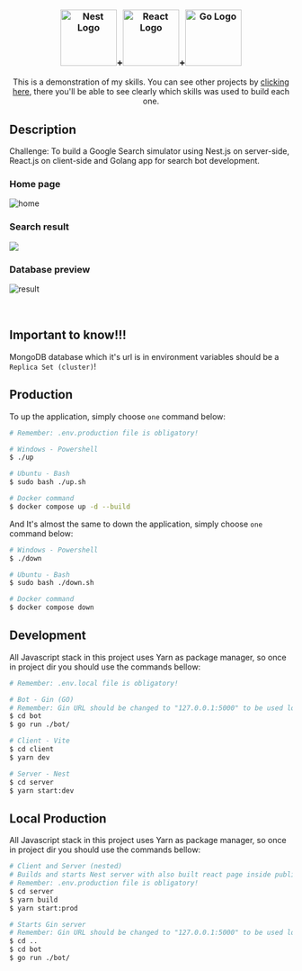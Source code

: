 <h3 align="center"><img src="https://nestjs.com/img/logo-small.svg" width="100" alt="Nest Logo" /><span>+</span><img src="https://upload.wikimedia.org/wikipedia/commons/thumb/a/a7/React-icon.svg/2300px-React-icon.svg.png" width="100" alt="React Logo" /><span>+</span><img src="https://go.dev/images/go-logo-white.svg" width="100" alt="Go Logo" /></h3>

<p align="center">This is a demonstration of my skills. You can see other projects by <a href="http://caroso.dev" target="_blank">clicking here</a>, there you'll be able to see clearly which skills was used to build each one.</p>

## Description

Challenge: To build a Google Search simulator using Nest.js on server-side, React.js on client-side and Golang app for search bot development.

### Home page
<img src="https://caroso-dev.s3.amazonaws.com/projects/bm/img1.png" alt="home"/>

### Search result
<img src="https://caroso-dev.s3.amazonaws.com/projects/bm/img2.png"/>

### Database preview
<img src="https://caroso-dev.s3.amazonaws.com/projects/bm/img3.png" style="margin-bottom: 2rem;" alt="result"/>

## Important to know!!!
MongoDB database which it's url is in environment variables should be a `Replica Set (cluster)`!

## Production
To up the application, simply choose `one` command below:

```bash
# Remember: .env.production file is obligatory!

# Windows - Powershell
$ ./up

# Ubuntu - Bash
$ sudo bash ./up.sh

# Docker command
$ docker compose up -d --build
```
And It's almost the same to down the application, simply choose `one` command below:

```bash
# Windows - Powershell
$ ./down

# Ubuntu - Bash
$ sudo bash ./down.sh

# Docker command
$ docker compose down
```

## Development
All Javascript stack in this project uses Yarn as package manager, so once in project dir you should use the commands bellow:

```bash
# Remember: .env.local file is obligatory!

# Bot - Gin (GO)
# Remember: Gin URL should be changed to "127.0.0.1:5000" to be used locally!
$ cd bot
$ go run ./bot/

# Client - Vite
$ cd client
$ yarn dev

# Server - Nest
$ cd server
$ yarn start:dev
```

## Local Production
All Javascript stack in this project uses Yarn as package manager, so once in project dir you should use the commands bellow:

```bash
# Client and Server (nested)
# Builds and starts Nest server with also built react page inside public dir
# Remember: .env.production file is obligatory!
$ cd server
$ yarn build
$ yarn start:prod

# Starts Gin server
# Remember: Gin URL should be changed to "127.0.0.1:5000" to be used locally!
$ cd ..
$ cd bot
$ go run ./bot/
```
